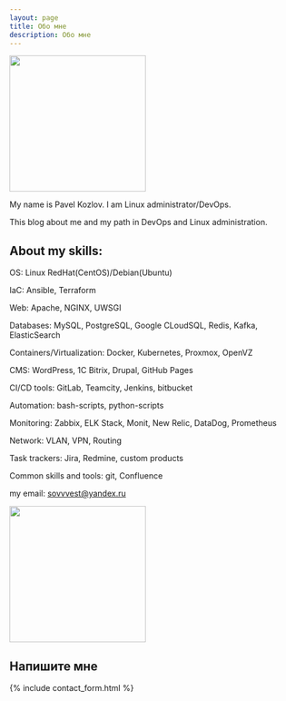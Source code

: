 ```yaml
---
layout: page
title: Обо мне
description: Обо мне
---
```


<img src="http://devopspath.ru/resources/images/author.jpg" style="width: 240px;"/>

My name is Pavel Kozlov. I am Linux administrator/DevOps.

This blog about me and my path in DevOps and Linux administration.

## About my skills:

OS: Linux RedHat(CentOS)/Debian(Ubuntu)

IaC: Ansible, Terraform

Web: Apache, NGINX, UWSGI

Databases: MySQL, PostgreSQL, Google CLoudSQL, Redis, Kafka, ElasticSearch

Containers/Virtualization: Docker, Kubernetes, Proxmox, OpenVZ

CMS: WordPress, 1C Bitrix, Drupal, GitHub Pages

CI/CD tools: GitLab, Teamcity, Jenkins, bitbucket

Automation: bash-scripts, python-scripts

Monitoring: Zabbix, ELK Stack, Monit, New Relic, DataDog, Prometheus

Network: VLAN, VPN, Routing

Task trackers: Jira, Redmine, custom products

Common skills and tools: git, Confluence

my email: sovvvest@yandex.ru

<a href="https://github.com/Win32Sector"><img src="http://devopspath.ru/resources/images/githublink.png" style="width: 240px;"/></a>
## Напишите мне
{% include contact_form.html %}
